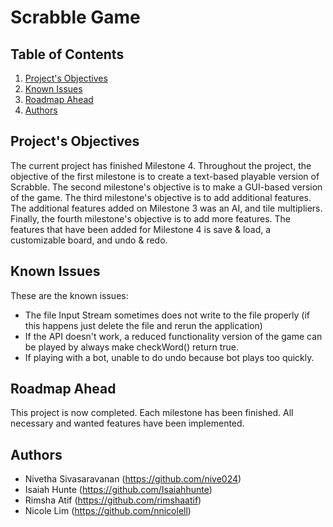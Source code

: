 # Scrabble Game

## Table of Contents

1. [Project's Objectives](#Project's-Objectives)
2. [Known Issues](#Known-Issues)
3. [Roadmap Ahead](#Roadmap-Ahead)
4. [Authors](#Authors)

<!-- Project's Objectives -->
## Project's Objectives

The current project has finished Milestone 4. Throughout the project, the objective of the first milestone is to create a text-based playable version of Scrabble. The second milestone's objective is to make a GUI-based version of the game. The third milestone's objective is to add additional features. The additional features added on Milestone 3 was an AI, and tile multipliers. Finally, the fourth milestone's objective is to add more features. The features that have been added for Milestone 4 is save & load, a customizable board, and undo & redo. 


<!-- Known Issues -->
## Known Issues
These are the known issues:
* The file Input Stream sometimes does not write to the file properly (if this happens just delete the file and rerun the application)
* If the API doesn't work, a reduced functionality version of the game can be played by always make checkWord() return true.
* If playing with a bot, unable to do undo because bot plays too quickly.

<!-- Roadmap Ahead -->
## Roadmap Ahead
This project is now completed. Each milestone has been finished. All necessary and wanted features have been implemented. 


<!-- Authors -->
## Authors
* Nivetha Sivasaravanan (https://github.com/nive024)
* Isaiah Hunte (https://github.com/Isaiahhunte)
* Rimsha Atif (https://github.com/rimshaatif)
* Nicole Lim (https://github.com/nnicolell)


